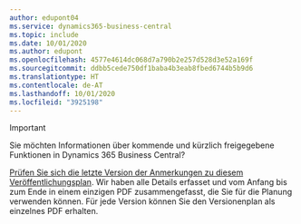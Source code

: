 ```yaml
---
author: edupont04
ms.service: dynamics365-business-central
ms.topic: include
ms.date: 10/01/2020
ms.author: edupont
ms.openlocfilehash: 4577e4614dc068d7a790b2e257d528d3e52a169f
ms.sourcegitcommit: ddbb5cede750df1baba4b3eab8fbed6744b5b9d6
ms.translationtype: HT
ms.contentlocale: de-AT
ms.lasthandoff: 10/01/2020
ms.locfileid: "3925198"
---
```

> [!IMPORTANT]
>
> Sie möchten Informationen über kommende und kürzlich freigegebene Funktionen in Dynamics 365 Business Central?
>
> [Prüfen Sie sich die letzte Version der Anmerkungen zu diesem Veröffentlichungsplan](https://go.microsoft.com/fwlink/?linkid=2047422). Wir haben alle Details erfasset und vom Anfang bis zum Ende in einem einzigen PDF zusammengefasst, die Sie für die Planung verwenden können. Für jede Version können Sie den Versionenplan als einzelnes PDF erhalten.  
